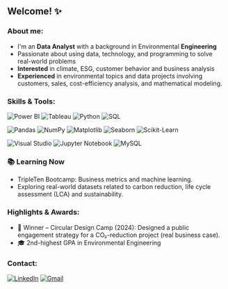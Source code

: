 ## Welcome! ✨

### About me:
- I'm an **Data Analyst** with a background in Environmental **Engineering**
- Passionate about using data, technology, and programming to solve real-world problems
- **Interested** in climate, ESG, customer behavior and business analysis
- **Experienced** in environmental topics and data projects involving customers, sales, cost-efficiency analysis, and mathematical modeling.

### Skills & Tools:
![Power BI](https://img.shields.io/badge/Power%20BI-F2C811?style=for-the-badge&logo=power-bi&logoColor=black) ![Tableau](https://img.shields.io/badge/Tableau-E97627?style=for-the-badge&logo=tableau&logoColor=white) ![Python](https://img.shields.io/badge/Python-3776AB?style=for-the-badge&logo=python&logoColor=white) ![SQL](https://img.shields.io/badge/SQL-4479A1?style=for-the-badge&logo=postgresql&logoColor=white) 

![Pandas](https://img.shields.io/badge/Pandas-150458?style=for-the-badge&logo=pandas&logoColor=white) ![NumPy](https://img.shields.io/badge/NumPy-013243?style=for-the-badge&logo=numpy&logoColor=white) ![Matplotlib](https://img.shields.io/badge/Matplotlib-11557C?style=for-the-badge&logo=matplotlib&logoColor=white) ![Seaborn](https://img.shields.io/badge/Seaborn-3776AB?style=for-the-badge&logo=python&logoColor=white)  ![Scikit-Learn](https://img.shields.io/badge/Scikit--Learn-F7931E?style=for-the-badge&logo=scikit-learn&logoColor=white)

![Visual Studio](https://img.shields.io/badge/Visual%20Studio-5C2D91?style=for-the-badge&logo=visual-studio&logoColor=white) ![Jupyter Notebook](https://img.shields.io/badge/Jupyter-F37626?style=for-the-badge&logo=jupyter&logoColor=white)
![MySQL](https://img.shields.io/badge/MySQL-4479A1?style=for-the-badge&logo=mysql&logoColor=white)



### 📚 Learning Now
- TripleTen Bootcamp: Business metrics and machine learning.
- Exploring real-world datasets related to carbon reduction, life cycle assessment (LCA) and sustainability.

### **Highlights & Awards**: 
- 🥇 Winner – Circular Design Camp (2024): Designed a public engagement strategy for a CO₂-reduction project (real business case).
- 🎓 2nd-highest GPA in Environmental Engineering
 
### Contact:
[![LinkedIn](https://img.shields.io/badge/LinkedIn-0077B5?style=for-the-badge&logo=linkedin&logoColor=white)](https://www.linkedin.com/in/claradantas/) [![Gmail](https://img.shields.io/badge/Gmail-D14836?style=for-the-badge&logo=gmail&logoColor=white)](mailto:lealdclara@gmail.com)
